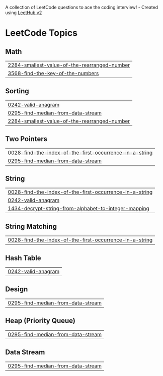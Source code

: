 A collection of LeetCode questions to ace the coding interview! - Created using [LeetHub v2](https://github.com/arunbhardwaj/LeetHub-2.0)
<!---LeetCode Topics Start-->
# LeetCode Topics
## Math
|  |
| ------- |
| [2284-smallest-value-of-the-rearranged-number](https://github.com/prabhat822/LeetCode/tree/master/2284-smallest-value-of-the-rearranged-number) |
| [3568-find-the-key-of-the-numbers](https://github.com/prabhat822/LeetCode/tree/master/3568-find-the-key-of-the-numbers) |
## Sorting
|  |
| ------- |
| [0242-valid-anagram](https://github.com/prabhat822/LeetCode/tree/master/0242-valid-anagram) |
| [0295-find-median-from-data-stream](https://github.com/prabhat822/LeetCode/tree/master/0295-find-median-from-data-stream) |
| [2284-smallest-value-of-the-rearranged-number](https://github.com/prabhat822/LeetCode/tree/master/2284-smallest-value-of-the-rearranged-number) |
## Two Pointers
|  |
| ------- |
| [0028-find-the-index-of-the-first-occurrence-in-a-string](https://github.com/prabhat822/LeetCode/tree/master/0028-find-the-index-of-the-first-occurrence-in-a-string) |
| [0295-find-median-from-data-stream](https://github.com/prabhat822/LeetCode/tree/master/0295-find-median-from-data-stream) |
## String
|  |
| ------- |
| [0028-find-the-index-of-the-first-occurrence-in-a-string](https://github.com/prabhat822/LeetCode/tree/master/0028-find-the-index-of-the-first-occurrence-in-a-string) |
| [0242-valid-anagram](https://github.com/prabhat822/LeetCode/tree/master/0242-valid-anagram) |
| [1434-decrypt-string-from-alphabet-to-integer-mapping](https://github.com/prabhat822/LeetCode/tree/master/1434-decrypt-string-from-alphabet-to-integer-mapping) |
## String Matching
|  |
| ------- |
| [0028-find-the-index-of-the-first-occurrence-in-a-string](https://github.com/prabhat822/LeetCode/tree/master/0028-find-the-index-of-the-first-occurrence-in-a-string) |
## Hash Table
|  |
| ------- |
| [0242-valid-anagram](https://github.com/prabhat822/LeetCode/tree/master/0242-valid-anagram) |
## Design
|  |
| ------- |
| [0295-find-median-from-data-stream](https://github.com/prabhat822/LeetCode/tree/master/0295-find-median-from-data-stream) |
## Heap (Priority Queue)
|  |
| ------- |
| [0295-find-median-from-data-stream](https://github.com/prabhat822/LeetCode/tree/master/0295-find-median-from-data-stream) |
## Data Stream
|  |
| ------- |
| [0295-find-median-from-data-stream](https://github.com/prabhat822/LeetCode/tree/master/0295-find-median-from-data-stream) |
<!---LeetCode Topics End-->